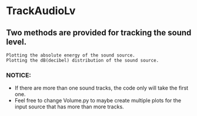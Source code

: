 # TrackAudioLv
## Two methods are provided for tracking the sound level.
```
Plotting the absolute energy of the sound source. 
Plotting the dB(decibel) distribution of the sound source.
```
### NOTICE: 

* If there are more than one sound tracks, the code only will take the first one.
* Feel free to change Volume.py to maybe create multiple plots for the input source that has more than more tracks.
